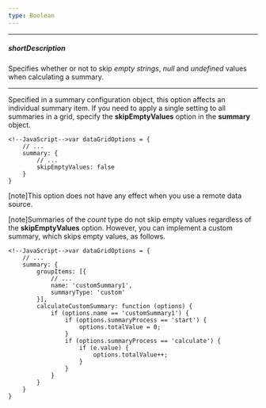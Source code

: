 ```yaml
---
type: Boolean
---
```

---
##### shortDescription
Specifies whether or not to skip *empty strings*, *null* and *undefined* values when calculating a summary.

---
Specified in a summary configuration object, this option affects an individual summary item. If you need to apply a single setting to all summaries in a grid, specify the **skipEmptyValues** option in the **summary** object.

    <!--JavaScript-->var dataGridOptions = {
        // ...
        summary: {
            // ...
            skipEmptyValues: false
        }
    }

[note]This option does not have any effect when you use a remote data source.

[note]Summaries of the *count* type do not skip empty values regardless of the **skipEmptyValues** option. However, you can implement a custom summary, which skips empty values, as follows.
    
    <!--JavaScript-->var dataGridOptions = {
        // ...
        summary: {
            groupItems: [{
                // ...
                name: 'customSummary1',
                summaryType: 'custom'
            }],
            calculateCustomSummary: function (options) {
                if (options.name == 'customSummary1') {
                    if (options.summaryProcess == 'start') {
                        options.totalValue = 0;
                    }
                    if (options.summaryProcess == 'calculate') {
                        if (e.value) {
                            options.totalValue++;
                        }
                    }
                }
            }
        }
    }